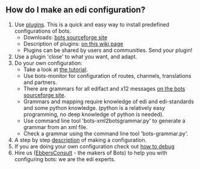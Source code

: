 ## How do I make an edi configuration?

1.  Use [plugins](PluginIntroduction.md). This is a quick and easy way to install predefined configurations of bots.
    -   Downloads: [bots sourceforge site](http://sourceforge.net/projects/bots/files/plugins/)
    -   Description of plugins: [on this wiki page](PluginList.md)
    -   Plugins can be shared by users and communities. Send your plugin!
1.  Use a plugin 'close' to what you want, and adapt.
1.  Do your own configuration:
    -   Take a look at [the tutorial](StartMyFirstPlugin.md).
    -   Use bots-monitor for configuration of routes, channels, translations and partners.
    -   There are grammars for all edifact and x12 messages 
        [on the bots sourceforge site](http://sourceforge.net/projects/bots/files/grammars/).
    -   Grammars and mapping require knowledge of edi and edi-standards and some python knowledge. 
        (python is a relatively easy programming, no deep knowledge of python is needed).
    -   Use command line tool 'bots-xml2botsgrammar.py' to generate a grammar from an xml file.
    -   Check a grammar using the command line tool 'bots-grammar.py'.
1.  A step by step [description](ConfigurationDIY.md) of making a configuration.
1.  If you are doing your own configuration check out [how to debug](Debug.md)
1.  Hire us ([EbbersConsult](http://www.ebbersconsult.com) - the makers of Bots) to help you with configuring bots: we are the edi experts.